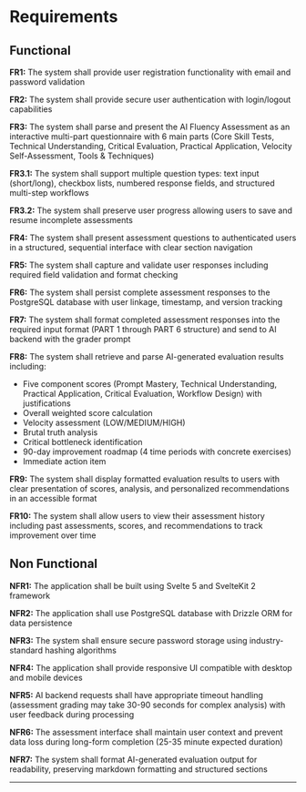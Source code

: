 # Requirements

## Functional

**FR1:** The system shall provide user registration functionality with email and password validation

**FR2:** The system shall provide secure user authentication with login/logout capabilities

**FR3:** The system shall parse and present the AI Fluency Assessment as an interactive multi-part questionnaire with 6 main parts (Core Skill Tests, Technical Understanding, Critical Evaluation, Practical Application, Velocity Self-Assessment, Tools & Techniques)

**FR3.1:** The system shall support multiple question types: text input (short/long), checkbox lists, numbered response fields, and structured multi-step workflows

**FR3.2:** The system shall preserve user progress allowing users to save and resume incomplete assessments

**FR4:** The system shall present assessment questions to authenticated users in a structured, sequential interface with clear section navigation

**FR5:** The system shall capture and validate user responses including required field validation and format checking

**FR6:** The system shall persist complete assessment responses to the PostgreSQL database with user linkage, timestamp, and version tracking

**FR7:** The system shall format completed assessment responses into the required input format (PART 1 through PART 6 structure) and send to AI backend with the grader prompt

**FR8:** The system shall retrieve and parse AI-generated evaluation results including:
- Five component scores (Prompt Mastery, Technical Understanding, Practical Application, Critical Evaluation, Workflow Design) with justifications
- Overall weighted score calculation
- Velocity assessment (LOW/MEDIUM/HIGH)
- Brutal truth analysis
- Critical bottleneck identification
- 90-day improvement roadmap (4 time periods with concrete exercises)
- Immediate action item

**FR9:** The system shall display formatted evaluation results to users with clear presentation of scores, analysis, and personalized recommendations in an accessible format

**FR10:** The system shall allow users to view their assessment history including past assessments, scores, and recommendations to track improvement over time

## Non Functional

**NFR1:** The application shall be built using Svelte 5 and SvelteKit 2 framework

**NFR2:** The application shall use PostgreSQL database with Drizzle ORM for data persistence

**NFR3:** The system shall ensure secure password storage using industry-standard hashing algorithms

**NFR4:** The application shall provide responsive UI compatible with desktop and mobile devices

**NFR5:** AI backend requests shall have appropriate timeout handling (assessment grading may take 30-90 seconds for complex analysis) with user feedback during processing

**NFR6:** The assessment interface shall maintain user context and prevent data loss during long-form completion (25-35 minute expected duration)

**NFR7:** The system shall format AI-generated evaluation output for readability, preserving markdown formatting and structured sections

---
